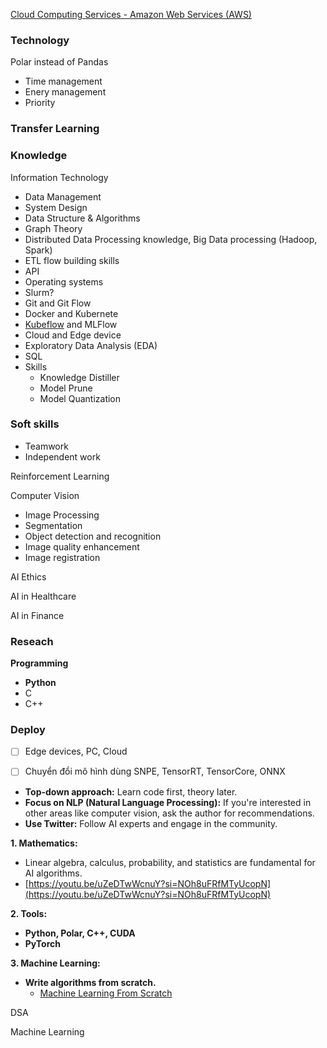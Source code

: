 [Cloud Computing Services - Amazon Web Services (AWS)](https://aws.amazon.com)

### Technology

Polar instead of Pandas

- Time management
- Enery management
- Priority

### Transfer Learning

### Knowledge

Information Technology

- Data Management
- System Design
- Data Structure & Algorithms
- Graph Theory
- Distributed Data Processing knowledge, Big Data processing (Hadoop, Spark)
- ETL flow building skills
- API
- Operating systems
- Slurm?
- Git and Git Flow
- Docker and Kubernete
- [Kubeflow](https://www.kubeflow.org/) and MLFlow
- Cloud and Edge device
- Exploratory Data Analysis (EDA)
- SQL
- Skills
    - Knowledge Distiller
    - Model Prune
    - Model Quantization

### Soft skills

- Teamwork
- Independent work

Reinforcement Learning

Computer Vision

- Image Processing
- Segmentation
- Object detection and recognition
- Image quality enhancement
- Image registration

AI Ethics

AI in Healthcare

AI in Finance

### **Reseach**

**Programming**

- **Python**
- C
- C++

### Deploy

- [ ] Edge devices, PC, Cloud
- [ ] Chuyển đổi mô hình dùng SNPE, TensorRT, TensorCore, ONNX


- **Top-down approach:** Learn code first, theory later.
- **Focus on NLP (Natural Language Processing):** If you're interested in other areas like computer vision, ask the author for recommendations.
- **Use Twitter:** Follow AI experts and engage in the community.

**1. Mathematics:**

- Linear algebra, calculus, probability, and statistics are fundamental for AI algorithms.
- [https://youtu.be/uZeDTwWcnuY?si=NOh8uFRfMTyUcopN](https://youtu.be/uZeDTwWcnuY?si=NOh8uFRfMTyUcopN)

**2. Tools:**

- **Python, Polar, C++, CUDA**
- **PyTorch**

**3. Machine Learning:**

- **Write algorithms from scratch.**
    - [Machine Learning From Scratch](https://github.com/eriklindernoren/ML-From-Scratch)

DSA

Machine Learning